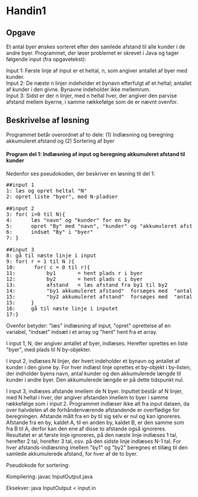 # Handin1

## Opgave

Et antal byer ønskes sorteret efter den samlede afstand til alle kunder i de andre byer.
Programmet, der løser problemet er skrevet i Java og tager følgende input (fra opgavetekst):</br>

Input 1: Første linje af input er et heltal, n, som angiver antallet af byer med kunder.</br>
Input 2: De næste n linjer indeholder et bynavn efterfulgt af et heltal; antallet af kunder i den givne. Bynavne indeholder ikke mellemrum. </br>
Input 3: Sidst er der n linjer, med n heltal hver, der angiver den parvise afstand mellem byerne, i samme rækkefølge som de er nævnt ovenfor. </br>

## Beskrivelse af løsning

Programmet betår overordnet af to dele: (1) Indlæsning og beregning akkumuleret afstand og (2) Sortering af byer</br>


#### Program del 1: Indlæsning af input og beregning akkumuleret afstand til kunder
Nedenfor ses pseudokoden, der beskriver en løsning til del 1:
<pre>
##input 1
1: læs og opret heltal "N"
2: opret liste "byer", med N-pladser      

##input 2
3: for( i=0 til N){                       
4:      læs "navn" og "kunder" for en by
5:      opret "By" med "navn", "kunder" og "akkumuleret afstand"
6:      indsæt "By" i "byer"
7: }

##input 3
8: gå til næste linje i input
9: for( r = 1 til N ){                
10:      for( c = 0 til r){         
11:          by1       = hent plads r i byer
12:          by2       = hent plads c i byer
13:          afstand   = læs afstand fra by1 til by2
14:          "by1 akkumuleret afstand"  forsøges med  "antal kunder i b2"  mulipliceret med "afstand"
15:          "by2 akkumuleret afstand"  forsøges med  "antal kunder i b1"  mulipliceret med "afstand"
15:     }
16:     gå til næste linje i inputet
17:}
</pre>
Ovenfor betyder: "læs" indlæsning af input, "opret" oprettelse af en variabel, "indsæt" indsæt i et array og "hent" hent fra et array.</br>

I input 1, N, der angiver antallet af byer, indlæses. Herefter oprettes en liste "byer", med plads til N by-objekter.</br>

I input 2, indlæses N linjer, der hvert indeholder et bynavn og antallet af kunder i den givne by. For hver indlæst linje oprettes et by-objekt i by-listen, der indholder byens navn, antal kunder og den akkumulerede længde til kunder i andre byer. Den akkumulerede længde er på dette tidspunkt nul.</br>

I input 3, indlæses afstande imellem de N byer. Inputtet består af N linjer, med N heltal i hver, der angiver afstanden imellem to byer i samme rækkefølge som i input 2.
Programmet indlæser ikke alt fra input dataen, da over halvdelen af de forhåndenværende afstandende er overflødige for beregningen.
Afstande målt fra en by til sig selv er nul og kan ignoreres. Afstande fra en by, kaldet A, til en anden by, kaldet B, er den samme som fra B til A, derfor kan den ene af disse to afstande også ignoreres. 
Resultatet er at første linje ignoreres, på den næste linje indlæses 1 tal, herefter 2 tal, herefter 3 tal,  osv. på den sidste linje indlæses N-1 tal.
For hver afstands-indlæsning imellem "by1" og "by2" beregnes et tillæg til den samlede akkumulerede afstand, for hver af de to byer. 




Pseudokode for sortering:



Kompilering:
javac InputOutput.java

Eksekver:
java InputOutput < input.in

